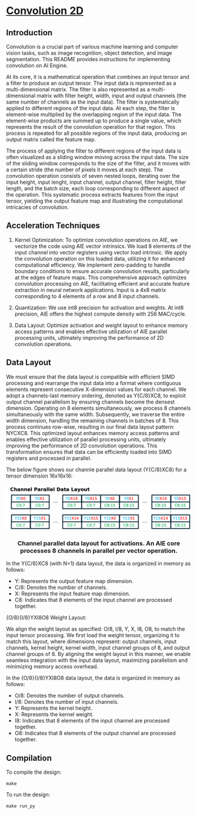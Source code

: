 <!---//===- README.md --------------------------*- Markdown -*-===//
//
// This file is licensed under the Apache License v2.0 with LLVM Exceptions.
// See https://llvm.org/LICENSE.txt for license information.
// SPDX-License-Identifier: Apache-2.0 WITH LLVM-exception
//
// Copyright (C) 2024, Advanced Micro Devices, Inc.
// 
//===----------------------------------------------------------------------===//-->

# <ins>Convolution 2D </ins>
## Introduction
Convolution is a crucial part of various machine learning and computer vision tasks, such as image recognition, object detection, and image segmentation. This README provides instructions for implementing convolution on AI Engine. 

At its core, it is a mathematical operation that combines an input tensor and a filter to produce an output tensor. The input data is represented as a multi-dimensional matrix. The filter is also represented as a multi-dimensional matrix with filter height, width, input and output channels (the same number of channels as the input data). The filter is systematically applied to different regions of the input data. At each step, the filter is element-wise multiplied by the overlapping region of the input data. The element-wise products are summed up to produce a single value, which represents the result of the convolution operation for that region. This process is repeated for all possible regions of the input data, producing an output matrix called the feature map.

The process of applying the filter to different regions of the input data is often visualized as a sliding window moving across the input data. The size of the sliding window corresponds to the size of the filter, and it moves with a certain stride (the number of pixels it moves at each step). The convolution operation consists of seven nested loops, iterating over the input height, input lenght, input channel, output channel, filter height, filter length, and the batch size, each loop corresponding to different aspect of the operation. This systematic process extracts features from the input tensor, yielding the output feature map and illustrating the computational intricacies of convolution. 

## Acceleration Techniques
1. Kernel Optimization: To optimize convolution operations on AIE, we vectorize the code using AIE vector intrinsics. We load 8 elements of the input channel into vector registers using vector load intrinsic. We apply the convolution operation on this loaded data, utilizing it for enhanced computational efficiency. We implement zero-padding to handle boundary conditions to ensure accurate convolution results, particularly at the edges of feature maps. This comprehensive approach optimizes convolution processing on AIE, facilitating efficient and accurate feature extraction in neural network applications. Input is a 4x8 matrix corresponding to 4 elements of a row and 8 input channels.

2. Quantization: We use int8 precision for activation and weights. At int8 precision, AIE offers the highest compute density with 256 MAC/cycle. 

3. Data Layout: Optimize activation and weight layout to enhance memory access patterns and enables effective utilization of AIE parallel processing units, ultimately improving the performance of 2D convolution operations. 

## Data Layout
We must ensure that the data layout is compatible with efficient SIMD processing and rearrange the input data into a format where contiguous elements represent consecutive X-dimension values for each channel. We adopt a channels-last memory ordering, denoted as Y{C/8}XC8, to exploit output channel parallelism by ensuring channels become the densest dimension. Operating on 8 elements simultaneously, we process 8 channels simultaneously with the same width. Subsequently, we traverse the entire width dimension, handling the remaining channels in batches of 8. This process continues row-wise, resulting in our final data layout pattern: NYCXC8. This optimized layout enhances memory access patterns and enables effective utilization of parallel processing units, ultimately improving the performance of 2D convolution operations. This transformation ensures that data can be efficiently loaded into SIMD registers and processed in parallel. 

The below figure shows our channle parallel data layout (Y{C/8}XC8) for a tensor dimension 16x16x16:

<p align="center">
 <picture>
 <source media="(prefers-color-scheme: light)" srcset="act_layout.png">
 <img alt="block" src="act_layout.png" >
</picture>
 <h3 align="center">Channel parallel data layout for activations. An AIE core processes 8 channels in parallel per vector operation.
 </h3>
</p>


In the Y{C/8}XC8 (with N=1) data layout, the data is organized in memory as follows:

* Y: Represents the output feature map dimension.
* C/8: Denotes the number of channels.
* X: Represents the input feature map dimension.
* C8: Indicates that 8 elements of the input channel are processed together.

{O/8}{I/8}YXI8O8 Weight Layout:

We align the weight layout as specified: O/8, I/8, Y, X, I8, O8, to match the input tensor processing. We first load the weight tensor, organizing it to match this layout, where dimensions represent: output channels, input channels, kernel height, kernel width, input channel groups of 8, and output channel groups of 8. By aligning the weight layout in this manner, we enable seamless integration with the input data layout, maximizing parallelism and minimizing memory access overhead. 

In the {O/8}{I/8}YXI8O8 data layout, the data is organized in memory as follows:

* O/8: Denotes the number of output channels.
* I/8: Denotes the number of input channels.
* Y: Represents the kernel height.
* X: Represents the kernel weight.
* I8: Indicates that 8 elements of the input channel are processed together.
* O8: Indicates that 8 elements of the output channel are processed together.

## Compilation
To compile the design:
```
make
```

To run the design:
```
make run_py
```